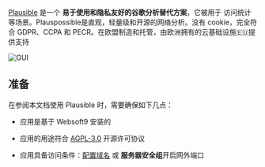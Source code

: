 [Plausible](https://plausible.io/) 是一个 **易于使用和隐私友好的谷歌分析替代方案**，它被用于 访问统计  等场景。Plauspossible是直观，轻量级和开源的网络分析。没有 cookie，完全符合 GDPR、CCPA 和 PECR。在欧盟制造和托管，由欧洲拥有的云基础设施🇪🇺提供支持


![GUI](https://libs.websoft9.com/Websoft9/DocsPicture/zh/plausible/plausible-gui-websoft9.webp)


## 准备

在参阅本文档使用 Plausible 时，需要确保如下几点：

- 应用是基于 Websoft9 安装的

- 应用的用途符合 [AGPL-3.0](https://opensource.org/licenses/AGPL-3.0) 开源许可协议

- 应用具备访问条件：[配置域名](./guide/appsetdomain) 或 **服务器安全组**开启网外端口